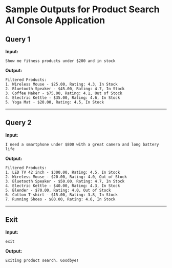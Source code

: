 # Sample Outputs for Product Search AI Console Application

## Query 1
**Input:**
```
Show me fitness products under $200 and in stock
```
**Output:**
```
Filtered Products:
1. Wireless Mouse - $25.00, Rating: 4.3, In Stock
2. Bluetooth Speaker - $45.00, Rating: 4.7, In Stock
3. Coffee Maker - $75.00, Rating: 4.1, Out of Stock
4. Electric Kettle - $35.00, Rating: 4.6, In Stock
5. Yoga Mat - $20.00, Rating: 4.5, In Stock
```

---

## Query 2
**Input:**
```
I need a smartphone under $800 with a great camera and long battery life
```
**Output:**
```
Filtered Products:
1. LED TV 42 inch - $300.00, Rating: 4.5, In Stock
2. Wireless Mouse - $20.00, Rating: 4.0, Out of Stock
3. Bluetooth Speaker - $50.00, Rating: 4.7, In Stock
4. Electric Kettle - $40.00, Rating: 4.3, In Stock
5. Blender - $70.00, Rating: 4.0, Out of Stock
6. Cotton T-shirt - $15.00, Rating: 3.8, In Stock
7. Running Shoes - $80.00, Rating: 4.6, In Stock
```

---

## Exit
**Input:**
```
exit
```
**Output:**
```
Exiting product search. Goodbye!
```